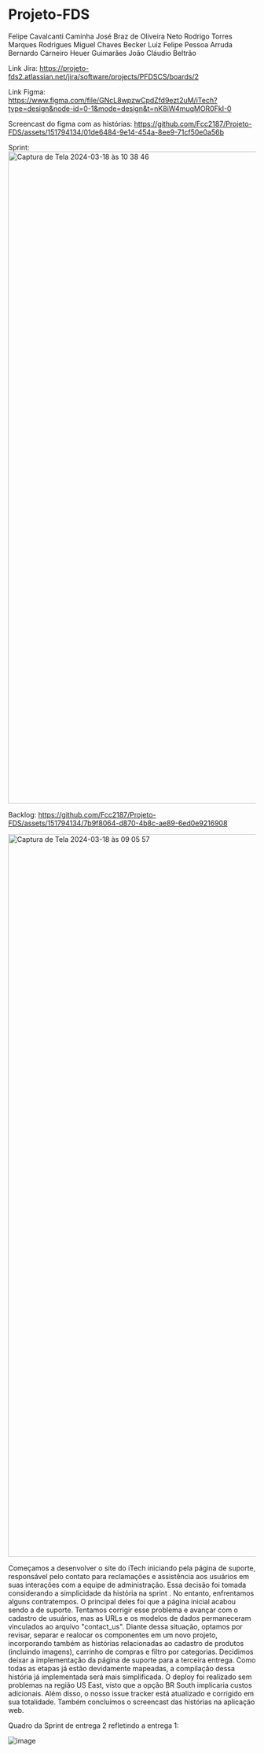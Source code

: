 # Projeto-FDS
Felipe Cavalcanti Caminha
José Braz de Oliveira Neto
Rodrigo Torres Marques Rodrigues
Miguel Chaves Becker
Luiz Felipe Pessoa Arruda
Bernardo Carneiro Heuer Guimarães
João Cláudio Beltrão

Link Jira: https://projeto-fds2.atlassian.net/jira/software/projects/PFDSCS/boards/2

Link Figma: https://www.figma.com/file/GNcL8wpzwCpdZfd9ezt2uM/iTech?type=design&node-id=0-1&mode=design&t=nK8iW4muqMOR0FkI-0

Screencast do figma com as histórias:
https://github.com/Fcc2187/Projeto-FDS/assets/151794134/01de6484-9e14-454a-8ee9-71cf50e0a56b

Sprint:
<img width="1326" alt="Captura de Tela 2024-03-18 às 10 38 46" src="https://github.com/Fcc2187/Projeto-FDS/assets/151794134/d0253052-1593-452e-87bb-eb2aadac7b60">



Backlog:
https://github.com/Fcc2187/Projeto-FDS/assets/151794134/7b9f8064-d870-4b8c-ae89-6ed0e9216908

<img width="1470" alt="Captura de Tela 2024-03-18 às 09 05 57" src="https://github.com/Fcc2187/Projeto-FDS/assets/151794134/eaf3668f-cf2d-4607-81b7-b3faf23535eb">

Começamos a desenvolver o site do iTech iniciando pela página de suporte, responsável pelo contato para reclamações e assistência aos usuários em suas interações com a equipe de administração. Essa decisão foi tomada considerando a simplicidade da história na sprint . No entanto, enfrentamos alguns contratempos. O principal deles foi que a página inicial acabou sendo a de suporte. Tentamos corrigir esse problema e avançar com o cadastro de usuários, mas as URLs e os modelos de dados permaneceram vinculados ao arquivo "contact_us".
Diante dessa situação, optamos por revisar, separar e realocar os componentes em um novo projeto, incorporando também as histórias relacionadas ao cadastro de produtos (incluindo imagens), carrinho de compras e filtro por categorias. Decidimos deixar a implementação da página de suporte para a terceira entrega. Como todas as etapas já estão devidamente mapeadas, a compilação dessa história já implementada será mais simplificada.
O deploy foi realizado sem problemas na região US East, visto que a opção BR South implicaria custos adicionais. Além disso, o nosso issue tracker está atualizado e corrigido em sua totalidade. Também concluímos o screencast das histórias na aplicação web.


Quadro da Sprint de entrega 2 refletindo a entrega 1:

![image](https://github.com/Fcc2187/Projeto-FDS/assets/142420912/e33bfc6b-3c64-4238-ba67-d255634879f0)

